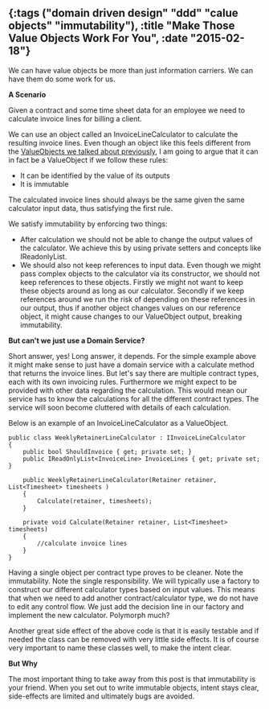 {:tags ("domain driven design" "ddd" "calue objects" "immutability"), :title "Make Those Value Objects Work For You", :date "2015-02-18"}
-----
We can have value objects be more than just information carriers. We can have them do some work for us.

**A Scenario**

Given a contract and some time sheet data for an employee we need to calculate invoice lines for billing a client. 

We can use an object called an InvoiceLineCalculator to calculate the resulting invoice lines. Even though an object like this feels different from the [ValueObjects we talked about previously](http://sneakycode.net/value-objects/), I am going to argue that it can in fact be a ValueObject if we follow these rules:

* It can be identified by the value of its outputs
* It is immutable

The calculated invoice lines should always be the same given the same calculator input data, thus satisfying the first rule. 

We satisfy immutability by enforcing two things: 

* After calculation we should not be able to change the output values of the calculator. We achieve this by using private setters and concepts like IReadonlyList<T>.
* We should also not keep references to input data. Even though we might pass complex objects to the calculator via its constructor, we should not keep references to these objects. Firstly we might not want to keep these objects around as long as our calculator. Secondly if we keep references around we run the risk of depending on these references in our output, thus if another object changes values on our reference object, it might cause changes to our ValueObject output, breaking immutability.

**But can't we just use a Domain Service?**

Short answer, yes! Long answer, it depends. For the simple example above it might make sense to just have a domain service with a calculate method that returns the invoice lines. But let's say there are multiple contract types, each with its own invoicing rules. Furthermore we might expect to be provided with other data regarding the calculation. This would mean our service has to know the calculations for all the different contract types. The service will soon become cluttered with details of each calculation. 

Below is an example of an InvoiceLineCalculator as a ValueObject.

```language-csharp
public class WeeklyRetainerLineCalculator : IInvoiceLineCalculator
{
    public bool ShouldInvoice { get; private set; }
    public IReadOnlyList<InvoiceLine> InvoiceLines { get; private set; }

	public WeeklyRetainerLineCalculator(Retainer retainer, List<Timesheet> timesheets )
    {
        Calculate(retainer, timesheets);
    }

    private void Calculate(Retainer retainer, List<Timesheet> timesheets)
    {
        //calculate invoice lines
    }
}
```

Having a single object per contract type proves to be cleaner. Note the immutability. Note the single responsibility. We will typically use a factory to construct our different calculator types based on input values. This means that when we need to add another contract/calculator type, we do not have to edit any control flow. We just add the decision line in our factory and implement the new calculator. Polymorph much?

Another great side effect of the above code is that it is easily testable and if needed the class can be removed with very little side effects. It is of course very important to name these classes well, to make the intent clear.

**But Why**

The most important thing to take away from this post is that immutability is your friend. When you set out to write immutable objects, intent stays clear, side-effects are limited and ultimately bugs are avoided.

<a href="http://www.codeproject.com/script/Articles/BlogFeedList.aspx?amid=8804440" rel="tag" style="display:none">CodeProject</a>
 
